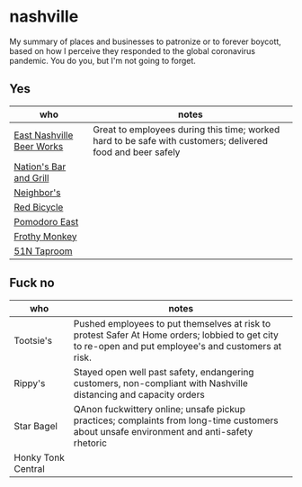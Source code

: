 # nashville
My summary of places and businesses to patronize or to forever boycott, based on how I perceive they responded to the global coronavirus pandemic. You do you, but I'm not going to forget.

## Yes

| who | notes |
|-----|-------|
| [East Nashville Beer Works]() | Great to employees during this time; worked hard to be safe with customers; delivered food and beer safely |
| [Nation's Bar and Grill]() | |
| [Neighbor's]() | |
| [Red Bicycle]() | |
| [Pomodoro East]() | |
| [Frothy Monkey]() | |
| [51N Taproom]() | |

## Fuck no

| who | notes |
|-----|------|
| Tootsie's | Pushed employees to put themselves at risk to protest Safer At Home orders; lobbied to get city to re-open and put employee's and customers at risk. |
| Rippy's | Stayed open well past safety, endangering customers, non-compliant with Nashville distancing and capacity orders |
| Star Bagel | QAnon fuckwittery online; unsafe pickup practices; complaints from long-time customers about unsafe environment and anti-safety rhetoric |
| Honky Tonk Central | |
